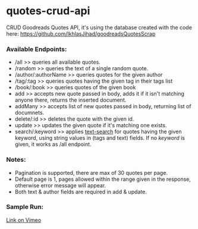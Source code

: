 # quotes-crud-api
CRUD Goodreads Quotes API, it's using the database created with the code here: https://github.com/IkhlasJihad/goodreadsQuotesScrap


### Available Endpoints:
- /all >> queries all available quotes.
- /random >> queries the text of a single random quote.
- /author/:authorName >> queries quotes for the given author
- /tag/:tag >> queries quotes having the given tag in their tags list
- /book/:book >> queries quotes of the given book
- add >> accepts new quote passed in body, adds it if it isn't matching anyone there, returns the inserted document. 
- addMany >> accepts list of new quotes passed in body, returning list of documnets.
- delete/:id >> deletes the quote with the given id.
- update >> updates the given quote if it's matching one exists.
- search/:keyword >> applies [text-search](https://docs.mongodb.com/manual/text-search/) for quotes having the given keyword, using string values in (tags and text) fields. If no *keyword* is given, it works as /all endpoint.

### Notes:
* Pagination is supported, there are max of 30 quotes per page.
* Default page is 1, pages allowed within the range given in the response, otherwise error message will appear.
* Both text & author fields are required in add & update.

### Sample Run:

[Link on Vimeo](https://vimeo.com/667375898)
